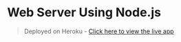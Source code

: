 # Web Server Using Node.js

> Deployed on Heroku - [Click here to view the live app](https://stark-basin-88974.herokuapp.com/)
